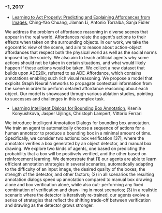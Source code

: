 ### -1, 2017
- [Learning to Act Properly: Predicting and Explaining Affordances from  Images](http://arxiv.org/abs/1712.07576v1), Ching-Yao Chuang, Jiaman Li, Antonio Torralba, Sanja Fidler

We address the problem of affordance reasoning in diverse scenes that appear
in the real world. Affordances relate the agent's actions to their effects when
taken on the surrounding objects. In our work, we take the egocentric view of
the scene, and aim to reason about action-object affordances that respect both
the physical world as well as the social norms imposed by the society. We also
aim to teach artificial agents why some actions should not be taken in certain
situations, and what would likely happen if these actions would be taken. We
collect a new dataset that builds upon ADE20k, referred to as ADE-Affordance,
which contains annotations enabling such rich visual reasoning. We propose a
model that exploits Graph Neural Networks to propagate contextual information
from the scene in order to perform detailed affordance reasoning about each
object. Our model is showcased through various ablation studies, pointing to
successes and challenges in this complex task.

- [Learning Intelligent Dialogs for Bounding Box Annotation](http://arxiv.org/abs/1712.08087v1), Ksenia Konyushkova, Jasper Uijlings, Christoph Lampert, Vittorio Ferrari

We introduce Intelligent Annotation Dialogs for bounding box annotation. We
train an agent to automatically choose a sequence of actions for a human
annotator to produce a bounding box in a minimal amount of time. Specifically,
we consider two actions: box verification [37], where the annotator verifies a
box generated by an object detector, and manual box drawing. We explore two
kinds of agents, one based on predicting the probability that a box will be
positively verified, and the other based on reinforcement learning. We
demonstrate that (1) our agents are able to learn efficient annotation
strategies in several scenarios, automatically adapting to the difficulty of an
input image, the desired quality of the boxes, the strength of the detector,
and other factors; (2) in all scenarios the resulting annotation dialogs speed
up annotation compared to manual box drawing alone and box verification alone,
while also out- performing any fixed combination of verification and draw- ing
in most scenarios; (3) in a realistic scenario where the detector is
iteratively re-trained, our agents evolve a series of strategies that reflect
the shifting trade-off between verification and drawing as the detector grows
stronger.
